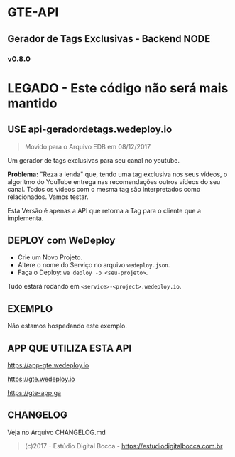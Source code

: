 # GTE-API #
## Gerador de Tags Exclusivas - Backend NODE ##
### v0.8.0 ###

# LEGADO - Este código não será mais mantido #
## USE api-geradordetags.wedeploy.io ##

> Movido para o Arquivo EDB em 08/12/2017

Um gerador de tags exclusivas para seu canal no youtube.

**Problema:** "Reza a lenda" que, tendo uma tag exclusiva nos seus vídeos, o algoritmo do YouTube entrega nas recomendações outros vídeos do seu canal. Todos os vídeos com o mesma tag são interpretados como relacionados. Vamos testar.

Esta Versão é apenas a API que retorna a Tag para o cliente que a implementa.

## DEPLOY com WeDeploy ##

- Crie um Novo Projeto.
- Altere o nome do Serviço no arquivo `wedeploy.json`.
- Faça o Deploy: `we deploy -p <seu-projeto>`.

Tudo estará rodando em `<service>-<project>.wedeploy.io`.

## EXEMPLO ##

Não estamos hospedando este exemplo.

## APP QUE UTILIZA ESTA API ##

https://app-gte.wedeploy.io

https://gte.wedeploy.io

https://gte-app.ga

## CHANGELOG ##

Veja no Arquivo CHANGELOG.md

>(c)2017 - Estúdio Digital Bocca - https://estudiodigitalbocca.com.br

